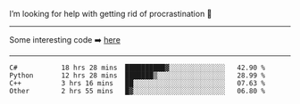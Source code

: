 I’m looking for help with getting rid of procrastination 🤔

-----

Some interesting code :arrow_right: [here](https://github.com/zhen8838/playground)

-----

<!--START_SECTION:waka-->

```text
C#           18 hrs 28 mins  ██████████▓░░░░░░░░░░░░░░   42.90 %
Python       12 hrs 28 mins  ███████▒░░░░░░░░░░░░░░░░░   28.99 %
C++          3 hrs 16 mins   ██░░░░░░░░░░░░░░░░░░░░░░░   07.63 %
Other        2 hrs 55 mins   █▓░░░░░░░░░░░░░░░░░░░░░░░   06.80 %
```

<!--END_SECTION:waka-->

<!--
**zhen8838/zhen8838** is a ✨ _special_ ✨ repository because its `README.md` (this file) appears on your GitHub profile.

Here are some ideas to get you started:

- 🔭 I’m currently working on ...
- 🌱 I’m currently learning ...
- 👯 I’m looking to collaborate on ...
 ...
- 💬 Ask me about ...
- 📫 How to reach me: ...
- 😄 Pronouns: ...
- ⚡ Fun fact: ...
-->
